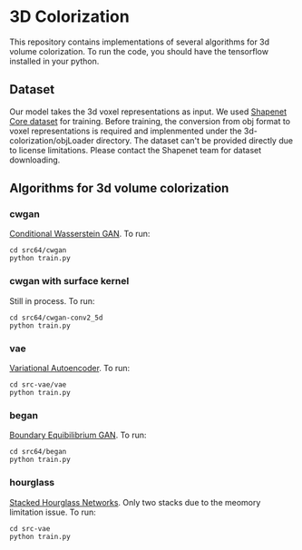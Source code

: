 # 3D Colorization
This repository contains implementations of several algorithms for 3d volume colorization. To run the code, you should have the tensorflow installed in your python. 

## Dataset
Our model takes the 3d voxel representations as input. We used <a href="https://arxiv.org/abs/1512.03012">Shapenet Core dataset</a> for training. Before training, the conversion from obj format to voxel representations is required and implenmented under the 3d-colorization/objLoader directory. The dataset can't be provided directly due to license limitations. Please contact the Shapenet team for dataset downloading. 

## Algorithms for 3d volume colorization

### cwgan 
<a href="https://arxiv.org/abs/1701.07875">Conditional Wasserstein GAN</a>. To run:

    cd src64/cwgan
    python train.py
    
### cwgan with surface kernel
Still in process. To run:

    cd src64/cwgan-conv2_5d
    python train.py

### vae 
<a href="https://arxiv.org/abs/1606.05908">Variational Autoencoder</a>. To run:

    cd src-vae/vae
    python train.py

### began
<a href="https://arxiv.org/abs/1703.10717">Boundary Equibilibrium GAN</a>. To run:

    cd src64/began
    python train.py
    
### hourglass
<a href="https://arxiv.org/abs/1603.06937">Stacked Hourglass Networks</a>. Only two stacks due to the meomory limitation issue. To run:

    cd src-vae
    python train.py


